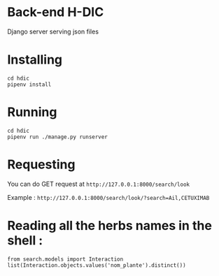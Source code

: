 # Back-end H-DIC

Django server serving json files

# Installing

```
cd hdic
pipenv install
```

# Running

```
cd hdic
pipenv run ./manage.py runserver
```

# Requesting

You can do GET request at `http://127.0.0.1:8000/search/look`

Example : `http://127.0.0.1:8000/search/look/?search=Ail,CETUXIMAB`

# Reading all the herbs names in the shell :

```
from search.models import Interaction
list(Interaction.objects.values('nom_plante').distinct())
```
